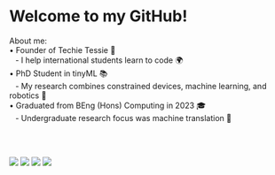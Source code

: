 # Welcome to my GitHub! 

About me:
<br />
• Founder of Techie Tessie 💜
<br />
&ensp; - I help international students learn to code 🌍
<br />
• PhD Student in tinyML 📚
<br />
&ensp; - My research combines constrained devices, machine learning, and robotics 🤖
<br />
• Graduated from BEng (Hons) Computing in 2023 🎓
<br />
&ensp; - Undergraduate research focus was machine translation 📝

<br />
<br />

[<img src="https://img.shields.io/badge/youtube-%23FF0000.svg?&style=for-the-badge&logo=youtube&logoColor=white" />](https://www.youtube.com/c/techietessie)
[<img src="https://img.shields.io/badge/twitter-%231DA1F2.svg?&style=for-the-badge&logo=twitter&logoColor=white" />](https://twitter.com/TessWOfficial)
[<img src="https://img.shields.io/badge/linkedin-%230077B5.svg?&style=for-the-badge&logo=linkedin&logoColor=white" />](https://www.linkedin.com/in/tess-watt-4882941b3/)
[<img src="https://img.shields.io/badge/instagram-%23E4405F.svg?style=for-the-badge&logo=Instagram&logoColor=white" />](https://www.instagram.com/techie_tessie/)
